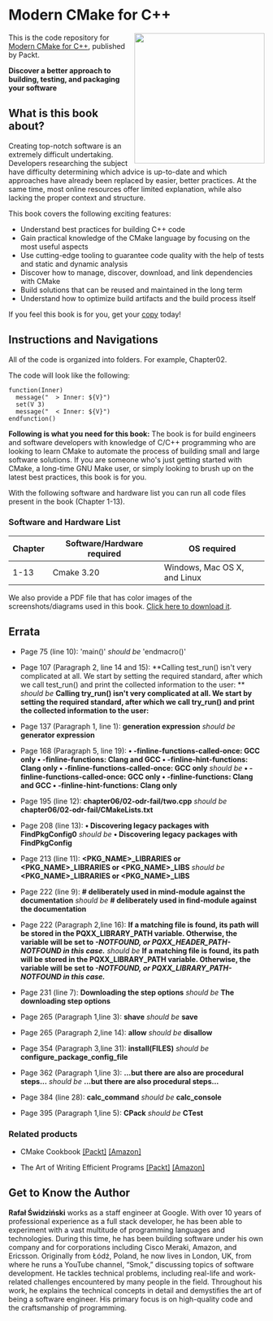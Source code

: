 # Modern CMake for C++

<a href="https://www.packtpub.com/product/modern-cmake-for-c/9781801070058"><img src="https://static.packt-cdn.com/products/9781801070058/cover/smaller" height="256px" align="right"></a>

This is the code repository for [Modern CMake for C++](https://www.packtpub.com/product/modern-cmake-for-c/9781801070058), published by Packt.

**Discover a better approach to building, testing, and packaging your software**

## What is this book about?
Creating top-notch software is an extremely difficult undertaking. Developers researching the subject have difficulty determining which advice is up-to-date and which approaches have already been replaced by easier, better practices. At the same time, most online resources offer limited explanation, while also lacking the proper context and structure.

This book covers the following exciting features:
* Understand best practices for building C++ code
* Gain practical knowledge of the CMake language by focusing on the most useful aspects
* Use cutting-edge tooling to guarantee code quality with the help of tests and static and dynamic analysis
* Discover how to manage, discover, download, and link dependencies with CMake
* Build solutions that can be reused and maintained in the long term
* Understand how to optimize build artifacts and the build process itself

If you feel this book is for you, get your [copy](https://www.amazon.com/Modern-CMake-Discover-approach-packaging/dp/1801070059) today!


## Instructions and Navigations
All of the code is organized into folders. For example, Chapter02.

The code will look like the following:
```
function(Inner)
  message("  > Inner: ${V}")
  set(V 3)
  message("  < Inner: ${V}")
endfunction()

```

**Following is what you need for this book:**
The book is for build engineers and software developers with knowledge of C/C++ programming who are looking to learn CMake to automate the process of building small and large software solutions. If you are someone who's just getting started with CMake, a long-time GNU Make user, or simply looking to brush up on the latest best practices, this book is for you.

With the following software and hardware list you can run all code files present in the book (Chapter 1-13).

### Software and Hardware List
| Chapter | Software/Hardware required | OS required |
| -------- | ------------------------------------ | ----------------------------------- |
| 1-13 | Cmake 3.20 | Windows, Mac OS X, and Linux |


We also provide a PDF file that has color images of the screenshots/diagrams used in this book. [Click here to download it](https://static.packt-cdn.com/downloads/9781801070058_ColorImages.pdf).

## Errata
* Page 75 (line 10): 'main()' _should be_ 'endmacro()'
* Page 107 (Paragraph 2, line 14 and 15): **Calling test_run() isn't very complicated at all. We start by setting the required
standard, after which we call test_run() and print the collected information to the
user:
** _should be_ **Calling try_run() isn't very complicated at all. We start by setting the required
standard, after which we call try_run() and print the collected information to the
user:**
* Page 137 (Paragraph 1, line 1): **generation expression** _should be_ **generator expression**

* Page 168 (Paragraph 5, line 19): **• -finline-functions-called-once: GCC only
• -finline-functions: Clang and GCC
• -finline-hint-functions: Clang only
• -finline-functions-called-once: GCC only** _should be_ **• -finline-functions-called-once: GCC only
• -finline-functions: Clang and GCC
• -finline-hint-functions: Clang only**

* Page 195 (line 12): **chapter06/02-odr-fail/two.cpp** _should be_ **chapter06/02-odr-fail/CMakeLists.txt**

* Page 208 (line 13): **• Discovering legacy packages with FindPkgConfig0** _should be_ **• Discovering legacy packages with FindPkgConfig**

* Page 213 (line 11): **<PKG_NAME>_LIBRARIES or <PKG_NAME>_LIBRARIES or <PKG_NAME>_LIBS** _should be_ **<PKG_NAME>_LIBRARIES or <PKG_NAME>_LIBS**

* Page 222 (line 9): **# deliberately used in mind-module against the documentation** _should be_ **# deliberately used in find-module against the documentation**

* Page 222 (Paragraph 2,line 16): **If a matching file is found, its path will be stored in the PQXX_LIBRARY_PATH variable. Otherwise, the variable will be set to <VAR>-NOTFOUND, or PQXX_HEADER_PATH-NOTFOUND in this case.** _should be_ **If a matching file is found, its path will be stored in the PQXX_LIBRARY_PATH variable. Otherwise, the variable will be set to <VAR>-NOTFOUND, or PQXX_LIBRARY_PATH-NOTFOUND in this case.**

* Page 231 (line 7): **Downloading the step options** _should be_ **The downloading step options**

* Page 265 (Paragraph 1,line 3): **shave** _should be_ **save**

* Page 265 (Paragraph 2,line 14): **allow** _should be_ **disallow**

* Page 354 (Paragraph 3,line 31): **install(FILES)** _should be_ **configure_package_config_file**

* Page 362 (Paragraph 1,line 3): **...but there are also are procedural steps...** _should be_ **...but there are also procedural steps...**

* Page 384 (line 28): **calc_command** _should be_ **calc_console**

* Page 395 (Paragraph 1,line 5): **CPack** _should be_ **CTest**




### Related products
* CMake Cookbook [[Packt]](https://www.packtpub.com/product/cmake-cookbook/9781788470711) [[Amazon]](https://www.amazon.com/CMake-Cookbook-Building-packaging-software/dp/1788470710)

* The Art of Writing Efficient Programs [[Packt]](https://www.packtpub.com/product/the-art-of-writing-efficient-programs/9781800208117) [[Amazon]](https://www.amazon.com/Art-Writing-Efficient-Programs-optimizations/dp/1800208111)


## Get to Know the Author

**Rafał Świdziński** 
works as a staff engineer at Google. With over 10 years of professional experience as a full stack developer, he has been able to experiment with a vast multitude of programming languages and technologies. During this time, he has been building software under his own company and for corporations including Cisco Meraki, Amazon, and Ericsson.
Originally from Łódź, Poland, he now lives in London, UK, from where he runs a YouTube channel, “Smok,” discussing topics of software development. He tackles technical problems, including real-life and work-related challenges encountered by many people in the field. Throughout his work, he explains the technical concepts in detail and demystifies the art of being a software engineer. His primary focus is on high-quality code and the craftsmanship of programming.
